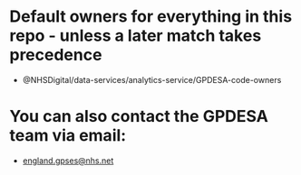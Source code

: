 # Default owners for everything in this repo - unless a later match takes precedence
* @NHSDigital/data-services/analytics-service/GPDESA-code-owners

# You can also contact the GPDESA team via email:
* england.gpses@nhs.net
